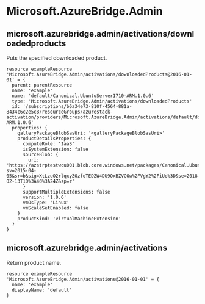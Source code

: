 # Microsoft.AzureBridge.Admin

## microsoft.azurebridge.admin/activations/downloadedproducts

Puts the specified downloaded product.
```bicep
resource exampleResource 'Microsoft.AzureBridge.Admin/activations/downloadedProducts@2016-01-01' = {
  parent: parentResource 
  name: 'example'
  name: 'default/Canonical.UbuntuServer1710-ARM.1.0.6'
  type: 'Microsoft.AzureBridge.Admin/activations/downloadedProducts'
  id: '/subscriptions/b6a34e73-810f-4564-881a-8434c6c2e5c8/resourceGroups/azurestack-activation/providers/Microsoft.AzureBridge.Admin/activations/default/downloadedProducts/Canonical.UbuntuServer1710-ARM.1.0.6'
  properties: {
    galleryPackageBlobSasUri: '<galleryPackageBlobSasUri>'
    productDetailsProperties: {
      computeRole: 'IaaS'
      isSystemExtension: false
      sourceBlob: {
        uri: 'https://azstrptestwcu001.blob.core.windows.net/packages/Canonical.UbuntuServer1710.ARM.1.0.6/extension/vmext.zip?sv=2015-04-05&sr=b&sig=XtLzuO2rlqxyZOzfoTEDZW4DU9OxBZVCOw%2FVgY2%2FiUo%3D&se=2018-02-13T10%3A46%3A24Z&sp=r'
      }
      supportMultipleExtensions: false
      version: '1.0.6'
      vmOsType: 'Linux'
      vmScaleSetEnabled: false
    }
    productKind: 'virtualMachineExtension'
  }
}
```

## microsoft.azurebridge.admin/activations

Return product name.
```bicep
resource exampleResource 'Microsoft.AzureBridge.Admin/activations@2016-01-01' = {
  name: 'example'
  displayName: 'default'
}
```
